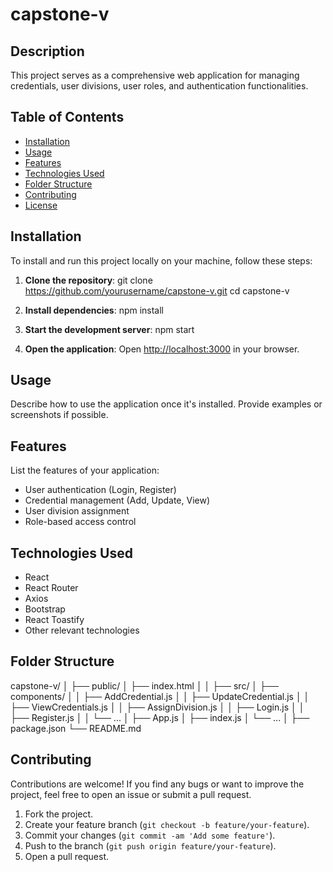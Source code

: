 # capstone-v

## Description

This project serves as a comprehensive web application for managing credentials, user divisions, user roles, and authentication functionalities.

## Table of Contents

- [Installation](#installation)
- [Usage](#usage)
- [Features](#features)
- [Technologies Used](#technologies-used)
- [Folder Structure](#folder-structure)
- [Contributing](#contributing)
- [License](#license)

## Installation

To install and run this project locally on your machine, follow these steps:

1. **Clone the repository**:
git clone https://github.com/yourusername/capstone-v.git
cd capstone-v
 
2. **Install dependencies**:
   npm install


3. **Start the development server**:
   npm start


4. **Open the application**:
Open [http://localhost:3000](http://localhost:3000) in your browser.

## Usage

Describe how to use the application once it's installed. Provide examples or screenshots if possible.

## Features

List the features of your application:

- User authentication (Login, Register)
- Credential management (Add, Update, View)
- User division assignment
- Role-based access control

## Technologies Used

- React
- React Router
- Axios
- Bootstrap
- React Toastify
- Other relevant technologies

## Folder Structure

capstone-v/
│
├── public/
│ ├── index.html
│ 
│
├── src/
│ ├── components/
│ │ ├── AddCredential.js
│ │ ├── UpdateCredential.js
│ │ ├── ViewCredentials.js
│ │ ├── AssignDivision.js
│ │ ├── Login.js
│ │ ├── Register.js
│ │ └── ...
│ ├── App.js
│ ├── index.js
│ └── ...
│
├── package.json
└── README.md


## Contributing

Contributions are welcome! If you find any bugs or want to improve the project, feel free to open an issue or submit a pull request.

1. Fork the project.
2. Create your feature branch (`git checkout -b feature/your-feature`).
3. Commit your changes (`git commit -am 'Add some feature'`).
4. Push to the branch (`git push origin feature/your-feature`).
5. Open a pull request.


